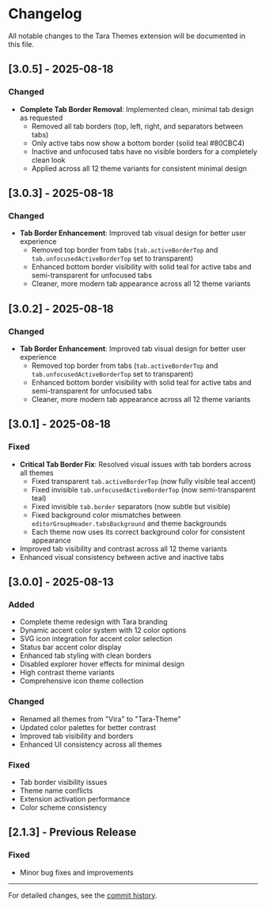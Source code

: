 # Changelog

All notable changes to the Tara Themes extension will be documented in this file.

## [3.0.5] - 2025-08-18

### Changed
- **Complete Tab Border Removal**: Implemented clean, minimal tab design as requested
  - Removed all tab borders (top, left, right, and separators between tabs)
  - Only active tabs now show a bottom border (solid teal #80CBC4)
  - Inactive and unfocused tabs have no visible borders for a completely clean look
  - Applied across all 12 theme variants for consistent minimal design

## [3.0.3] - 2025-08-18

### Changed
- **Tab Border Enhancement**: Improved tab visual design for better user experience
  - Removed top border from tabs (`tab.activeBorderTop` and `tab.unfocusedActiveBorderTop` set to transparent)
  - Enhanced bottom border visibility with solid teal for active tabs and semi-transparent for unfocused tabs
  - Cleaner, more modern tab appearance across all 12 theme variants

## [3.0.2] - 2025-08-18

### Changed
- **Tab Border Enhancement**: Improved tab visual design for better user experience
  - Removed top border from tabs (`tab.activeBorderTop` and `tab.unfocusedActiveBorderTop` set to transparent)
  - Enhanced bottom border visibility with solid teal for active tabs and semi-transparent for unfocused tabs
  - Cleaner, more modern tab appearance across all 12 theme variants

## [3.0.1] - 2025-08-18

### Fixed
- **Critical Tab Border Fix**: Resolved visual issues with tab borders across all themes
  - Fixed transparent `tab.activeBorderTop` (now fully visible teal accent)
  - Fixed invisible `tab.unfocusedActiveBorderTop` (now semi-transparent teal)  
  - Fixed invisible `tab.border` separators (now subtle but visible)
  - Fixed background color mismatches between `editorGroupHeader.tabsBackground` and theme backgrounds
  - Each theme now uses its correct background color for consistent appearance
- Improved tab visibility and contrast across all 12 theme variants
- Enhanced visual consistency between active and inactive tabs

## [3.0.0] - 2025-08-13

### Added
- Complete theme redesign with Tara branding
- Dynamic accent color system with 12 color options
- SVG icon integration for accent color selection
- Status bar accent color display
- Enhanced tab styling with clean borders
- Disabled explorer hover effects for minimal design
- High contrast theme variants
- Comprehensive icon theme collection

### Changed
- Renamed all themes from "Vira" to "Tara-Theme"
- Updated color palettes for better contrast
- Improved tab visibility and borders
- Enhanced UI consistency across all themes

### Fixed
- Tab border visibility issues
- Theme name conflicts
- Extension activation performance
- Color scheme consistency

## [2.1.3] - Previous Release

### Fixed
- Minor bug fixes and improvements

---

For detailed changes, see the [commit history](https://github.com/taraldinn/nishuuu-themes/commits/main).

